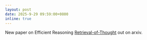 ```yaml
---
layout: post
date: 2025-9-29 09:59:00+0800
inline: true
---
```


New paper on Efficient Reasoning [Retrieval-of-Thought](https://arxiv.org/pdf/2509.21743) out on arxiv.